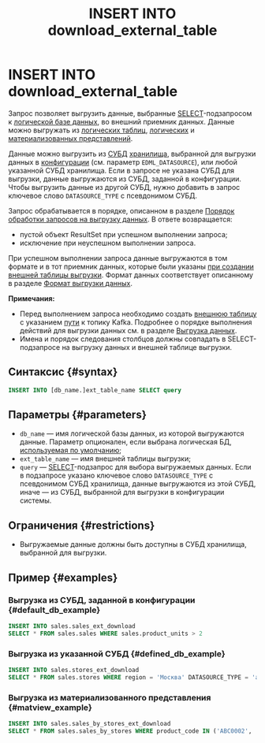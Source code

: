 ﻿---
layout: default
title: INSERT INTO download_external_table
nav_order: 26
parent: Запросы SQL+
grand_parent: Справочная информация
has_children: false
has_toc: false
---

# INSERT INTO download_external_table

Запрос позволяет выгрузить данные, выбранные [SELECT](../SELECT/SELECT.md)-подзапросом 
к [логической базе данных](../../../overview/main_concepts/logical_db/logical_db.md), 
во внешний приемник данных. Данные можно выгружать из [логических таблиц](../../../overview/main_concepts/logical_table/logical_table.md), 
[логических](../../../overview/main_concepts/logical_view/logical_view.md) и 
[материализованных представлений](../../../overview/main_concepts/materialized_view/materialized_view.md).

Данные можно выгрузить из [СУБД](../../../introduction/supported_DBMS/supported_DBMS.md) [хранилища](../../../overview/main_concepts/main_concepts.md), 
выбранной для выгрузки данных в [конфигурации](../../../maintenance/configuration/configuration.md) (см. параметр 
`EDML_DATASOURCE`), или любой указанной СУБД хранилища. Если в запросе не указана СУБД для выгрузки, 
данные выгружаются из СУБД, заданной в конфигурации. Чтобы выгрузить данные из другой СУБД, нужно добавить 
в запрос ключевое слово `DATASOURCE_TYPE` с псевдонимом СУБД.

Запрос обрабатывается в порядке, описанном в разделе 
[Порядок обработки запросов на выгрузку данных](../../../overview/interactions/download_processing/download_processing.md).
В ответе возвращается:
*   пустой объект ResultSet при успешном выполнении запроса;
*   исключение при неуспешном выполнении запроса.

При успешном выполнении запроса данные выгружаются в том формате и в тот приемник данных, которые были указаны 
[при создании внешней таблицы выгрузки](../CREATE_DOWNLOAD_EXTERNAL_TABLE/CREATE_DOWNLOAD_EXTERNAL_TABLE.md). Формат 
данных соответствует описанному в разделе [Формат выгрузки данных](../../download_format/download_format.md).

**Примечания:**

*   Перед выполнением запроса необходимо создать [внешнюю таблицу](../../../overview/main_concepts/external_table/external_table.md) 
    с указанием [пути](../../path_to_kafka_topic/path_to_kafka_topic.md) 
    к топику Kafka. Подробнее о порядке выполнения действий для выгрузки данных см. в разделе 
    [Выгрузка данных](../../../working_with_system/data_download/data_download.md).
*   Имена и порядок следования столбцов должны совпадать в SELECT-подзапросе на выгрузку данных и 
    внешней таблице выгрузки.

## Синтаксис {#syntax}

```sql
INSERT INTO [db_name.]ext_table_name SELECT query
```

## Параметры {#parameters}

*   `db_name` — имя логической базы данных, из которой выгружаются данные. Параметр опционален, если выбрана 
    логическая БД, [используемая по умолчанию](../../../working_with_system/other_features/default_db_set-up/default_db_set-up.md);
*   `ext_table_name` — имя внешней таблицы выгрузки;
*   `query` — [SELECT](../SELECT/SELECT.md)-подзапрос для выбора выгружаемых данных. Если в подзапросе указано ключевое 
    слово `DATASOURCE_TYPE` с псевдонимом СУБД хранилища, данные выгружаются из этой СУБД, иначе — из СУБД,
    выбранной для выгрузки в конфигурации системы.

## Ограничения {#restrictions}

*   Выгружаемые данные должны быть доступны в СУБД хранилища, выбранной для выгрузки.

## Пример {#examples}

### Выгрузка из СУБД, заданной в конфигурации {#default_db_example}

```sql
INSERT INTO sales.sales_ext_download
SELECT * FROM sales.sales WHERE sales.product_units > 2
```

### Выгрузка из указанной СУБД {#defined_db_example}

```sql
INSERT INTO sales.stores_ext_download 
SELECT * FROM sales.stores WHERE region = 'Москва' DATASOURCE_TYPE = 'adqm'
```

### Выгрузка из материализованного представления {#matview_example}

```sql
INSERT INTO sales.sales_by_stores_ext_download
SELECT * FROM sales.sales_by_stores WHERE product_code IN ('ABC0002', 'ABC0003', 'ABC0004')
```